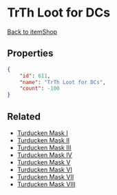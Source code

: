 # TrTh Loot for DCs

<no description available>

[Back to itemShop](../item-shops.md)

## Properties

```json
{
    "id": 611,
    "name": "TrTh Loot for DCs",
    "count": -100
}
```

## Related

- [Turducken Mask I](../items/18506-turducken-mask-i.md)
- [Turducken Mask II](../items/18507-turducken-mask-ii.md)
- [Turducken Mask III](../items/18508-turducken-mask-iii.md)
- [Turducken Mask IV](../items/18509-turducken-mask-iv.md)
- [Turducken Mask V](../items/18510-turducken-mask-v.md)
- [Turducken Mask VI](../items/18511-turducken-mask-vi.md)
- [Turducken Mask VII](../items/18512-turducken-mask-vii.md)
- [Turducken Mask VIII](../items/18513-turducken-mask-viii.md)

